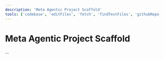 ```yaml
---
description: 'Meta Agentic Project Scaffold'
tools: ['codebase', 'editFiles', 'fetch', 'findTestFiles', 'githubRepo', 'search', 'usages']
---
```

# Meta Agentic Project Scaffold
...

